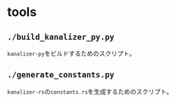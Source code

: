 # tools

## `./build_kanalizer_py.py`

`kanalizer-py`をビルドするためのスクリプト。

## `./generate_constants.py`

`kanalizer-rs`の`constants.rs`を生成するためのスクリプト。
